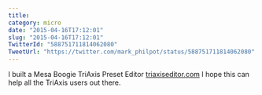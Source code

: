 ```yaml
---
title: 
category: micro
date: "2015-04-16T17:12:01"
slug: "2015-04-16T17:12:01"
TwitterId: "588751711814062080"
TweetUrl: "https://twitter.com/mark_philpot/status/588751711814062080"
---
```


I built a Mesa Boogie TriAxis Preset Editor
[triaxiseditor.com](http://triaxiseditor.com) I hope this can help all the
TriAxis users out there.
